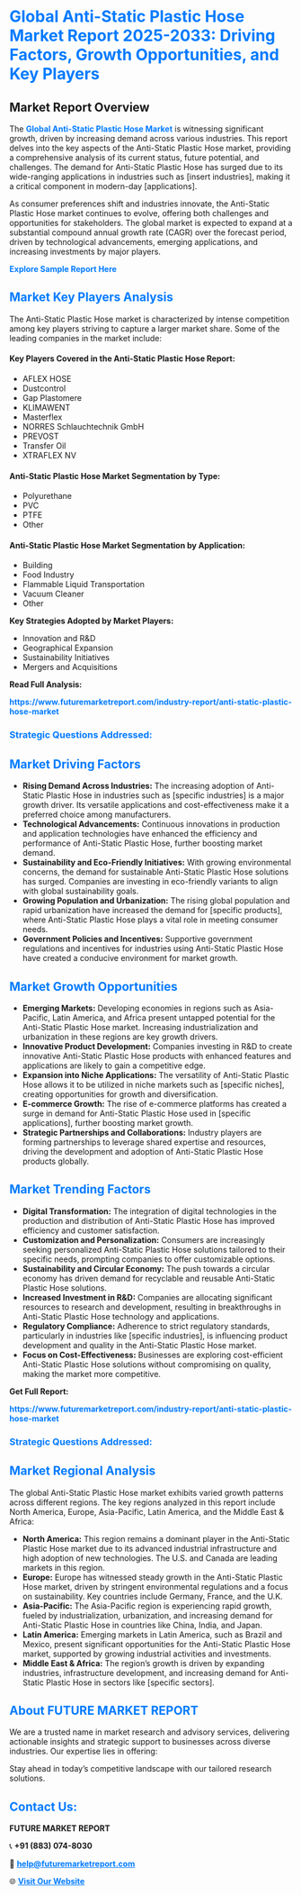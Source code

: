 <h1 style="color: #007BFF;">Global Anti-Static Plastic Hose Market Report 2025-2033: Driving Factors, Growth Opportunities, and Key Players</h1>

<section id="overview">
<h2>Market Report Overview</h2>
<p>The <a href="https://www.futuremarketreport.com/industry-report/anti-static-plastic-hose-market" style="color: #007BFF; text-decoration: none;"><strong>Global Anti-Static Plastic Hose Market</strong></a> is witnessing significant growth, driven by increasing demand across various industries. This report delves into the key aspects of the Anti-Static Plastic Hose market, providing a comprehensive analysis of its current status, future potential, and challenges. The demand for Anti-Static Plastic Hose has surged due to its wide-ranging applications in industries such as [insert industries], making it a critical component in modern-day [applications].</p>
<p>As consumer preferences shift and industries innovate, the Anti-Static Plastic Hose market continues to evolve, offering both challenges and opportunities for stakeholders. The global market is expected to expand at a substantial compound annual growth rate (CAGR) over the forecast period, driven by technological advancements, emerging applications, and increasing investments by major players.</p>
</section>

<section id="overview">
<p><a href="https://www.futuremarketreport.com/request-sample/reportId=85324" style="color: #007BFF; text-decoration: none;"><strong>Explore Sample Report Here</strong></a></p>
</section>

<section id="key-players">
<h2 style="color: #007BFF;">Market Key Players Analysis</h2>
<p>The Anti-Static Plastic Hose market is characterized by intense competition among key players striving to capture a larger market share. Some of the leading companies in the market include:</p>
<h4>Key Players Covered in the Anti-Static Plastic Hose Report:</h4>
<ul><li>AFLEX HOSE</li><li>Dustcontrol</li><li>Gap Plastomere</li><li>KLIMAWENT</li><li>Masterflex</li><li>NORRES Schlauchtechnik GmbH</li><li>PREVOST</li><li>Transfer Oil</li><li>XTRAFLEX NV</li></ul>
<h4>Anti-Static Plastic Hose Market Segmentation by Type:</h4>
<ul><li>Polyurethane</li><li>PVC</li><li>PTFE</li><li>Other</li></ul>

<h4>Anti-Static Plastic Hose Market Segmentation by Application:</h4>
<ul><li>Building</li><li>Food Industry</li><li>Flammable Liquid Transportation</li><li>Vacuum Cleaner</li><li>Other</li></ul>
<p><strong>Key Strategies Adopted by Market Players:</strong></p>
<ul>
<li>Innovation and R&D</li>
<li>Geographical Expansion</li>
<li>Sustainability Initiatives</li>
<li>Mergers and Acquisitions</li>
</ul>
</section>

<section>
<p><strong>Read Full Analysis: </strong></p><a href="https://www.futuremarketreport.com/industry-report/anti-static-plastic-hose-market" style="color: #007BFF; text-decoration: none;"><strong>https://www.futuremarketreport.com/industry-report/anti-static-plastic-hose-market</strong></a>
<h3 style="color: #007BFF;">Strategic Questions Addressed:</h3>
</section>

<section id="driving-factors">
<h2 style="color: #007BFF;">Market Driving Factors</h2>
<ul>
<li><strong>Rising Demand Across Industries:</strong> The increasing adoption of Anti-Static Plastic Hose in industries such as [specific industries] is a major growth driver. Its versatile applications and cost-effectiveness make it a preferred choice among manufacturers.</li>
<li><strong>Technological Advancements:</strong> Continuous innovations in production and application technologies have enhanced the efficiency and performance of Anti-Static Plastic Hose, further boosting market demand.</li>
<li><strong>Sustainability and Eco-Friendly Initiatives:</strong> With growing environmental concerns, the demand for sustainable Anti-Static Plastic Hose solutions has surged. Companies are investing in eco-friendly variants to align with global sustainability goals.</li>
<li><strong>Growing Population and Urbanization:</strong> The rising global population and rapid urbanization have increased the demand for [specific products], where Anti-Static Plastic Hose plays a vital role in meeting consumer needs.</li>
<li><strong>Government Policies and Incentives:</strong> Supportive government regulations and incentives for industries using Anti-Static Plastic Hose have created a conducive environment for market growth.</li>
</ul>
</section>

<section id="growth-opportunities">
<h2 style="color: #007BFF;">Market Growth Opportunities</h2>
<ul>
<li><strong>Emerging Markets:</strong> Developing economies in regions such as Asia-Pacific, Latin America, and Africa present untapped potential for the Anti-Static Plastic Hose market. Increasing industrialization and urbanization in these regions are key growth drivers.</li>
<li><strong>Innovative Product Development:</strong> Companies investing in R&D to create innovative Anti-Static Plastic Hose products with enhanced features and applications are likely to gain a competitive edge.</li>
<li><strong>Expansion into Niche Applications:</strong> The versatility of Anti-Static Plastic Hose allows it to be utilized in niche markets such as [specific niches], creating opportunities for growth and diversification.</li>
<li><strong>E-commerce Growth:</strong> The rise of e-commerce platforms has created a surge in demand for Anti-Static Plastic Hose used in [specific applications], further boosting market growth.</li>
<li><strong>Strategic Partnerships and Collaborations:</strong> Industry players are forming partnerships to leverage shared expertise and resources, driving the development and adoption of Anti-Static Plastic Hose products globally.</li>
</ul>
</section>

<section id="trending-factors">
<h2 style="color: #007BFF;">Market Trending Factors</h2>
<ul>
<li><strong>Digital Transformation:</strong> The integration of digital technologies in the production and distribution of Anti-Static Plastic Hose has improved efficiency and customer satisfaction.</li>
<li><strong>Customization and Personalization:</strong> Consumers are increasingly seeking personalized Anti-Static Plastic Hose solutions tailored to their specific needs, prompting companies to offer customizable options.</li>
<li><strong>Sustainability and Circular Economy:</strong> The push towards a circular economy has driven demand for recyclable and reusable Anti-Static Plastic Hose solutions.</li>
<li><strong>Increased Investment in R&D:</strong> Companies are allocating significant resources to research and development, resulting in breakthroughs in Anti-Static Plastic Hose technology and applications.</li>
<li><strong>Regulatory Compliance:</strong> Adherence to strict regulatory standards, particularly in industries like [specific industries], is influencing product development and quality in the Anti-Static Plastic Hose market.</li>
<li><strong>Focus on Cost-Effectiveness:</strong> Businesses are exploring cost-efficient Anti-Static Plastic Hose solutions without compromising on quality, making the market more competitive.</li>
</ul>
</section>

<section>
<p><strong>Get Full Report: </strong></p><a href="https://www.futuremarketreport.com/industry-report/anti-static-plastic-hose-market" style="color: #007BFF; text-decoration: none;"><strong>https://www.futuremarketreport.com/industry-report/anti-static-plastic-hose-market</strong></a>
<h3 style="color: #007BFF;">Strategic Questions Addressed:</h3>
</section>


<section id="regional-analysis">
<h2 style="color: #007BFF;">Market Regional Analysis</h2>
<p>The global Anti-Static Plastic Hose market exhibits varied growth patterns across different regions. The key regions analyzed in this report include North America, Europe, Asia-Pacific, Latin America, and the Middle East & Africa:</p>
<ul>
<li><strong>North America:</strong> This region remains a dominant player in the Anti-Static Plastic Hose market due to its advanced industrial infrastructure and high adoption of new technologies. The U.S. and Canada are leading markets in this region.</li>
<li><strong>Europe:</strong> Europe has witnessed steady growth in the Anti-Static Plastic Hose market, driven by stringent environmental regulations and a focus on sustainability. Key countries include Germany, France, and the U.K.</li>
<li><strong>Asia-Pacific:</strong> The Asia-Pacific region is experiencing rapid growth, fueled by industrialization, urbanization, and increasing demand for Anti-Static Plastic Hose in countries like China, India, and Japan.</li>
<li><strong>Latin America:</strong> Emerging markets in Latin America, such as Brazil and Mexico, present significant opportunities for the Anti-Static Plastic Hose market, supported by growing industrial activities and investments.</li>
<li><strong>Middle East & Africa:</strong> The region’s growth is driven by expanding industries, infrastructure development, and increasing demand for Anti-Static Plastic Hose in sectors like [specific sectors].</li>
</ul>
</section>

<footer>
<h2 style="color: #007BFF;">About FUTURE MARKET REPORT</h2>
<p>We are a trusted name in market research and advisory services, delivering actionable insights and strategic support to businesses across diverse industries. Our expertise lies in offering:</p>

<p>Stay ahead in today’s competitive landscape with our tailored research solutions.</p>

<h2 style="color: #007BFF;">Contact Us:</h2>
<p><strong>FUTURE MARKET REPORT</strong></p>
<p>📞 <strong>+91 (883) 074-8030</strong></p>
<p>📧 <strong><a href="mailto:help@futuremarketreport.com" style="color: #007BFF;">help@futuremarketreport.com</a></strong></p>
<p>🌐 <strong><a href="https://www.futuremarketreport.com/" style="color: #007BFF;">Visit Our Website</a></strong></p>
</footer>
